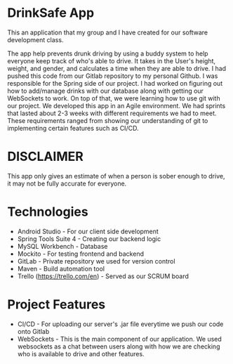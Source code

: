 # DrinkSafe App
This an application that my group and I have created for our software development class. 

The app help prevents drunk driving by using a buddy system to help everyone keep track of who's able to drive. 
It takes in the User's height, weight, and gender, and calculates a time when they are able to drive. I had pushed 
this code from our Gitlab repository to my personal Github. I was responsible for the Spring side of our project. I 
had worked on figuring out how to add/manage drinks with our database along with getting our WebSockets to work. On top of 
that, we were learning how to use git with our project. We developed this app in an Agile environment. We had sprints that
lasted about 2-3 weeks with different requirements we had to meet. These requirements ranged from showing our understanding of git to implementing certain features such as CI/CD.



# DISCLAIMER 
This app only gives an estimate of when a person is sober enough to drive, it may not be fully accurate for everyone. 



# Technologies
* Android Studio - For our client side development
* Spring Tools Suite 4 - Creating our backend logic
* MySQL Workbench - Database 
* Mockito - For testing frontend and backend
* GitLab - Private repository we used for version control 
* Maven - Build automation tool 
* Trello (https://trello.com/en) - Served as our SCRUM board 



# Project Features
* CI/CD - For uploading our server's .jar file everytime we push our code onto Gitlab
* WebSockets - This is the main component of our application. We used websockets as a chat between users along with how
we are checking who is available to drive and other features. 
